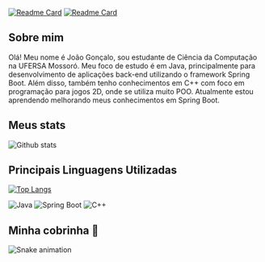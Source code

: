 <!-- Pins de Projetos -->
[![Readme Card](https://github-readme-stats.vercel.app/api/pin/?username=J0NGS&repo=SistemaAbstrato_BackEnd)](https://github.com/J0NGS/SistemaAbstrato_BackEnd)
[![Readme Card](https://github-readme-stats.vercel.app/api/pin/?username=J0NGS&repo=MinhaLeitura)](https://github.com/J0NGS/MinhaLeitura)

<!-- Sobre mim -->
## Sobre mim

Olá! Meu nome é João Gonçalo, sou estudante de Ciência da Computação na UFERSA Mossoró. Meu foco de estudo é em Java, principalmente para desenvolvimento de aplicações back-end utilizando o framework Spring Boot. Além disso, também tenho conhecimentos em C++ com foco em programação para jogos 2D, onde se utiliza muito POO. Atualmente estou aprendendo melhorando meus conhecimentos em Spring Boot.

<!-- Stats -->
## Meus stats

![Github stats](https://github-readme-stats.vercel.app/api?username=seuusuario&show_icons=true&hide_border=true&count_private=true&bg_color=000000)

<!-- Linguagens utilizadas -->
## Principais Linguagens Utilizadas

[![Top Langs](https://github-readme-stats.vercel.app/api/top-langs/?username=J0NGS&hide=html)](https://github.com/seuusuario)

<!-- Ícones -->

![Java](https://img.shields.io/badge/-Java-orange?style=flat-square&logo=java)
![Spring Boot](https://img.shields.io/badge/-Spring%20Boot-brightgreen?style=flat-square&logo=spring)
![C++](https://img.shields.io/badge/-C++-blue?style=flat-square&logo=cplusplus)

<!-- Cobrinha -->
## Minha cobrinha 🐍

![Snake animation](https://github.com/jgoulartf/J0NS/blob/output/github-contribution-grid-snake.svg)
